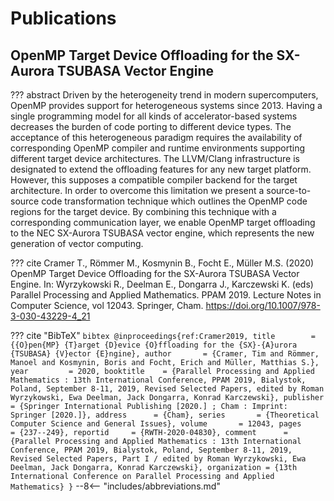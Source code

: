 # Publications

## OpenMP Target Device Offloading for the SX-Aurora TSUBASA Vector Engine
??? abstract
    Driven by the heterogeneity trend in modern supercomputers, OpenMP provides support for heterogeneous systems since 2013. Having a single programming model for all kinds of accelerator-based systems decreases the burden of code porting to different device types. The acceptance of this heterogeneous paradigm requires the availability of corresponding OpenMP compiler and runtime environments supporting different target device architectures. The LLVM/Clang infrastructure is designated to extend the offloading features for any new target platform. However, this supposes a compatible compiler backend for the target architecture. In order to overcome this limitation we present a source-to-source code transformation technique which outlines the OpenMP code regions for the target device. By combining this technique with a corresponding communication layer, we enable OpenMP target offloading to the NEC SX-Aurora TSUBASA vector engine, which represents the new generation of vector computing.

??? cite
    Cramer T., Römmer M., Kosmynin B., Focht E., Müller M.S. (2020) OpenMP Target Device Offloading for the SX-Aurora TSUBASA Vector Engine. In: Wyrzykowski R., Deelman E., Dongarra J., Karczewski K. (eds) Parallel Processing and Applied Mathematics. PPAM 2019. Lecture Notes in Computer Science, vol 12043. Springer, Cham. https://doi.org/10.1007/978-3-030-43229-4_21

??? cite "BibTeX"
    ``` bibtex
    @inproceedings{ref:Cramer2019,
    title        = {{O}pen{MP} {T}arget {D}evice {O}ffloading for the {SX}-{A}urora {TSUBASA} {V}ector {E}ngine},
    author       = {Cramer, Tim and Römmer, Manoel and Kosmynin, Boris and Focht, Erich and Müller, Matthias S.},
    year         = 2020,
    booktitle    = {Parallel Processing and Applied Mathematics : 13th International Conference, PPAM 2019, Bialystok, Poland, September 8-11, 2019, Revised Selected Papers, edited by Roman Wyrzykowski, Ewa Deelman, Jack Dongarra, Konrad Karczewski},
    publisher    = {Springer International Publishing [2020.] ; Cham : Imprint:	Springer [2020.]},
    address      = {Cham},
    series       = {Theoretical Computer Science and General Issues},
    volume       = 12043,
    pages        = {237--249},
    reportid     = {RWTH-2020-04830},
    comment      = {Parallel Processing and Applied Mathematics : 13th International Conference, PPAM 2019, Bialystok, Poland, September 8-11, 2019, Revised Selected Papers, Part I / edited by Roman Wyrzykowski, Ewa Deelman, Jack Dongarra, Konrad Karczewski},
    organization = {13th International Conference on Parallel Processing and Applied Mathematics}
    }
    ```
--8<-- "includes/abbreviations.md"
